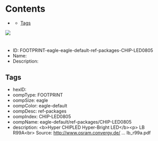 



Contents
========

* [](#)
	* [Tags](#tags)
  
![][im]
# 

- ID: FOOTPRINT-eagle-eagle-default-ref-packages-CHIP-LED0805
- Name: 
- Description: 

## Tags

- hexID: 
- oompType: FOOTPRINT
- oompSize: eagle
- oompColor: eagle-default
- oompDesc: ref-packages
- oompIndex: CHIP-LED0805
- oompName: eagle-default/ref-packages/CHIP-LED0805
- description: &lt;b&gt;Hyper CHIPLED Hyper-Bright LED&lt;/b&gt;&lt;p&gt;&#xD;
LB R99A&lt;br&gt;&#xD;
Source: http://www.osram.convergy.de/ ... lb_r99a.pdf



[im]: image.png
